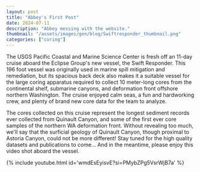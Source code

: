 ```yaml
---
layout: post
title: "Abbey's First Post"
date: 2024-07-11
description: "Abbey messing with the website."
thumbnail: "/assets/images/gen/blog/Swiftresponder_thumbnail.png"
categories: ["coring"]
---
```


The USGS Pacific Coastal and Marine Science Center is fresh off an 11-day cruise aboard the Eclipse Group's new vessel, the Swift Responder. This 196 foot vessel was originally used in marine spill mitigation and remediation, but its spacious back deck also makes it a suitable vessel for the large  coring apparatus required to collect 10 meter-long cores from the continental shelf, submarine canyons, and deformation front offshore northern Washington. The cruise enjoyed calm seas, a fun and hardworking crew, and plenty of brand new core data for the team to analyze. 

The cores collected on this cruise represent the longest sediment records ever collected from Quinault Canyon, and some of the first ever core samples of the northern WA deformation front. Without revealing too much, we'll say that the surficial geology of Quinault Canyon, though proximal to Astoria Canyon, could not be more different! Stay tuned for the high quality datasets and publications to come... And in the meantime, please enjoy this video shot aboard the vessel.


{% include youtube.html id='wmdEsEyisvE?si=PMybZPg5VsrWjB7a' %}